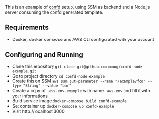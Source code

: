 This is an example of [confd](https://github.com/kelseyhightower/confd) setup, using SSM as backend and a Node.js server consuming the confd generated template.

## Requirements
- Docker, docker compose and AWS CLI configurated with your account

## Configuring and Running
- Clone this repository `git clone git@github.com:moog/confd-node-example.git`
- Go to project directory `cd confd-node-example`
- Create this on SSM `aws ssm put-parameter --name "/example/foo" --type "String" --value "bar"`
- Create a copy of `.aws.env.example` with name `.aws.env` and fill it with your informations
- Build service image `docker-compose build confd-example`
- Set container up `docker-compose up confd-example`
- Visit http://localhost:3000
